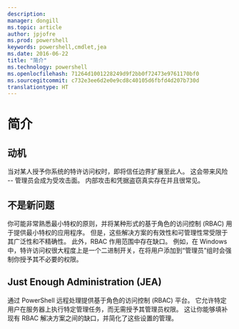 ```yaml
---
description: 
manager: dongill
ms.topic: article
author: jpjofre
ms.prod: powershell
keywords: powershell,cmdlet,jea
ms.date: 2016-06-22
title: "简介"
ms.technology: powershell
ms.openlocfilehash: 71264d1001228249d9f2bb0f72473e9761170bf0
ms.sourcegitcommit: c732e3ee6d2e0e9cd8c40105d6fbfd4d207b730d
translationtype: HT
---
```

# <a name="introduction"></a>简介

##  <a name="motivation"></a>**动机**  
当对某人授予你系统的特许访问权时，即将信任边界扩展至此人。
这会带来风险 -- 管理员会成为受攻击面。
内部攻击和凭据盗窃真实存在并且很常见。

##  <a name="not-a-new-problem"></a>**不是新问题**  
你可能非常熟悉最小特权的原则，并将某种形式的基于角色的访问控制 (RBAC) 用于提供最小特权的应用程序。
但是，这些解决方案的有效性和可管理性常受限于其广泛性和不精确性。
此外，RBAC 作用范围中存在缺口。
例如，在 Windows 中，特许访问权很大程度上是一个二进制开关，在将用户添加到“管理员”组时会强制你授予其不必要的权限。

##  <a name="just-enough-administration-jea"></a>**Just Enough Administration (JEA)** 
通过 PowerShell 远程处理提供基于角色的访问控制 (RBAC) 平台。
它允许特定用户在服务器上执行特定管理任务，而无需授予其管理员权限。
这让你能够填补现有 RBAC 解决方案之间的缺口，并简化了这些设置的管理。

